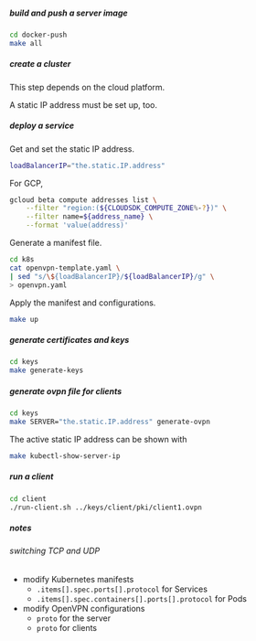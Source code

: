 ##### build and push a server image

```bash
cd docker-push
make all
```

##### create a cluster

This step depends on the cloud platform.

A static IP address must be set up, too.

##### deploy a service

Get and set the static IP address.

```bash
loadBalancerIP="the.static.IP.address"
```

For GCP,

```bash
gcloud beta compute addresses list \
    --filter "region:(${CLOUDSDK_COMPUTE_ZONE%-?})" \
    --filter name=${address_name} \
    --format 'value(address)'
```

Generate a manifest file.

```bash
cd k8s
cat openvpn-template.yaml \
| sed "s/\${loadBalancerIP}/${loadBalancerIP}/g" \
> openvpn.yaml
```

Apply the manifest and configurations.

```bash
make up
```

##### generate certificates and keys

```bash
cd keys
make generate-keys
```

##### generate ovpn file for clients

```bash
cd keys
make SERVER="the.static.IP.address" generate-ovpn
```

The active static IP address can be shown with

```bash
make kubectl-show-server-ip
```

##### run a client

```bash
cd client
./run-client.sh ../keys/client/pki/client1.ovpn
```

##### notes
###### switching TCP and UDP

- modify Kubernetes manifests
    - `.items[].spec.ports[].protocol` for Services
    - `.items[].spec.containers[].ports[].protocol` for Pods
- modify OpenVPN configurations
    - `proto` for the server
    - `proto` for clients
